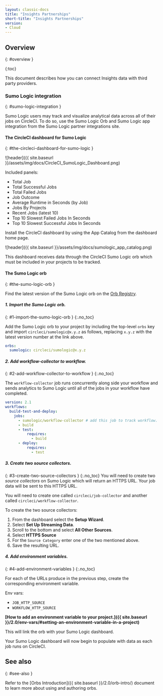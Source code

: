 ```yaml
---
layout: classic-docs
title: "Insights Partnerships"
short-title: "Insights Partnerships"
version:
- Cloud
---
```


## Overview
{: #overview }

{:toc}

This document describes how you can connect Insights data with third party
providers.

### Sumo Logic integration
{: #sumo-logic-integration }

Sumo Logic users may track and visualize analytical data across all of their
jobs on CircleCI. To do so, use the Sumo Logic Orb and Sumo Logic app
integration from the Sumo Logic partner integrations site.


#### The CircleCI dashboard for Sumo Logic
{: #the-circleci-dashboard-for-sumo-logic }

![header]({{ site.baseurl }}/assets/img/docs/CircleCI_SumoLogic_Dashboard.png)

Included panels:

- Total Job
- Total Successful Jobs
- Total Failed Jobs
- Job Outcome
- Average Runtime in Seconds (by Job)
- Jobs By Projects
- Recent Jobs (latest 10)
- Top 10 Slowest Failed Jobs In Seconds
- Top 10 Slowest Successful Jobs In Seconds

Install the CircleCI dashboard by using the App Catalog from the dashboard home page.

![header]({{ site.baseurl }}/assets/img/docs/sumologic_app_catalog.png)

This dashboard receives data through the CircleCI Sumo Logic orb which must be included in your projects to be tracked.

#### The Sumo Logic orb
{: #the-sumo-logic-orb }

Find the latest version of the Sumo Logic orb on the [Orb Registry](https://circleci.com/developer/orbs/orb/circleci/sumologic).

##### 1. Import the Sumo Logic orb.
{: #1-import-the-sumo-logic-orb }
{:.no_toc}

Add the Sumo Logic orb to your project by including the top-level `orbs` key and import `circleci/sumologic@x.y.z` as follows, replacing `x.y.z` with the latest version number at the link above.

```yaml
orbs:
  sumologic: circleci/sumologic@x.y.z
```

##### 2. Add _workflow-collector_ to workflow.
{: #2-add-workflow-collector-to-workflow }
{:.no_toc}

The `workflow-collector` job runs concurrently along side your workflow and sends analytics to Sumo Logic until all of the jobs in your workflow have completed.

```yaml
version: 2.1
workflows:
  build-test-and-deploy:
    jobs:
      - sumologic/workflow-collector # add this job to track workflow.
      - build
      - test:
          requires:
            - build
      - deploy:
          requires:
            - test
```

##### 3. Create two source collectors.
{: #3-create-two-source-collectors }
{:.no_toc}
You will need to create two *source collectors* on Sumo Logic which will return an HTTPS URL. Your job data will be sent to this HTTPS URL.

You will need to create one called `circleci/job-collector` and another called `circleci/workflow-collector`.

To create the two source collectors:
1. From the dashboard select the **Setup Wizard**.
2. Select **Set Up Streaming Data**.
3. Scroll to the bottom and select **All Other Sources**.
4. Select **HTTPS Source**
5. For the `Source Category` enter one of the two mentioned above.
6. Save the resulting URL.

##### 4. Add environment variables.
{: #4-add-environment-variables }
{:.no_toc}

For each of the URLs produce in the previous step, create the corresponding environment variable.

Env vars:
- `JOB_HTTP_SOURCE`
- `WORKFLOW_HTTP_SOURCE`

**[How to add an environment variable to your project.]({{ site.baseurl }}/2.0/env-vars/#setting-an-environment-variable-in-a-project)**

This will link the orb with your Sumo Logic dashboard.

Your Sumo Logic dashboard will now begin to populate with data as each job runs on CircleCI.


## See also
{: #see-also }

Refer to the [Orbs Introduction]({{ site.baseurl }}/2.0/orb-intro/) document to learn more about using and authoring orbs.
